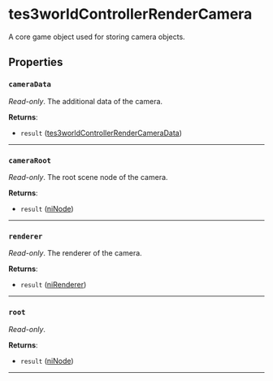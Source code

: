 <!---
	This file is autogenerated. Do not edit this file manually. Your changes will be ignored.
	More information: https://github.com/MWSE/MWSE/tree/master/docs
-->

# tes3worldControllerRenderCamera

A core game object used for storing camera objects.

## Properties

### `cameraData`

*Read-only*. The additional data of the camera.

**Returns**:

* `result` ([tes3worldControllerRenderCameraData](../../types/tes3worldControllerRenderCameraData))

***

### `cameraRoot`

*Read-only*. The root scene node of the camera.

**Returns**:

* `result` ([niNode](../../types/niNode))

***

### `renderer`

*Read-only*. The renderer of the camera.

**Returns**:

* `result` ([niRenderer](../../types/niRenderer))

***

### `root`

*Read-only*. 

**Returns**:

* `result` ([niNode](../../types/niNode))

***

